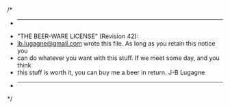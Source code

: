 /*
 * ----------------------------------------------------------------------------
 * "THE BEER-WARE LICENSE" (Revision 42):
 * <jb.lugagne@gmail.com> wrote this file.  As long as you retain this notice you
 * can do whatever you want with this stuff. If we meet some day, and you think
 * this stuff is worth it, you can buy me a beer in return.   J-B Lugagne
 * ----------------------------------------------------------------------------
 */
